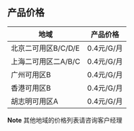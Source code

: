 ## 产品价格

| 地域        | 产品价格     |
| --------- | -------- |
| 北京二可用区B/C/D/E | 0.4元/G/月 |
| 上海二可用区二A/B/C | 0.4元/G/月 |
| 广州可用区B        | 0.4元/G/月 |
| 香港可用区B        | 0.4元/G/月 |
| 胡志明可用区A        | 0.4元/G/月 |

**Note** 其他地域的价格列表请咨询客户经理
